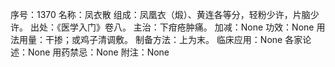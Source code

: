 序号：1370
名称：凤衣散
组成：凤凰衣（煅）、黄连各等分，轻粉少许，片脑少许。
出处：《医学入门》卷八。
主治：下疳疮肿痛。
加减：None
功效：None
用法用量：干掺；或鸡子清调敷。
制备方法：上为末。
临床应用：None
各家论述：None
用药禁忌：None
附注：None
